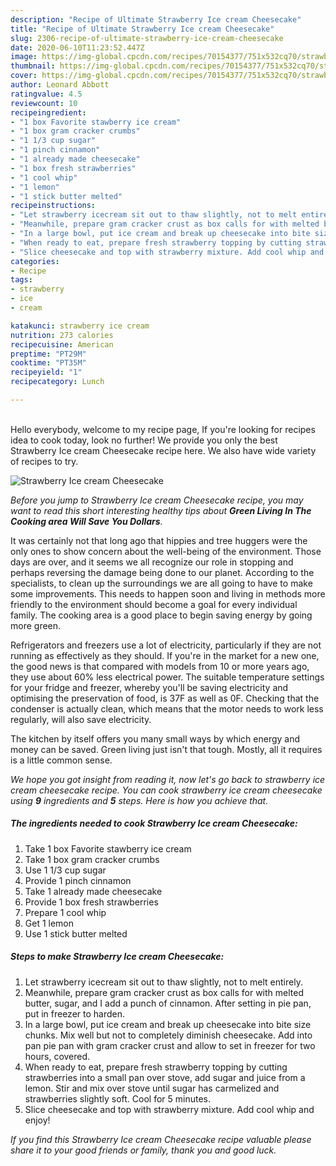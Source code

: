 ```yaml
---
description: "Recipe of Ultimate Strawberry Ice cream Cheesecake"
title: "Recipe of Ultimate Strawberry Ice cream Cheesecake"
slug: 2306-recipe-of-ultimate-strawberry-ice-cream-cheesecake
date: 2020-06-10T11:23:52.447Z
image: https://img-global.cpcdn.com/recipes/70154377/751x532cq70/strawberry-ice-cream-cheesecake-recipe-main-photo.jpg
thumbnail: https://img-global.cpcdn.com/recipes/70154377/751x532cq70/strawberry-ice-cream-cheesecake-recipe-main-photo.jpg
cover: https://img-global.cpcdn.com/recipes/70154377/751x532cq70/strawberry-ice-cream-cheesecake-recipe-main-photo.jpg
author: Leonard Abbott
ratingvalue: 4.5
reviewcount: 10
recipeingredient:
- "1 box Favorite stawberry ice cream"
- "1 box gram cracker crumbs"
- "1 1/3 cup sugar"
- "1 pinch cinnamon"
- "1 already made cheesecake"
- "1 box fresh strawberries"
- "1 cool whip"
- "1 lemon"
- "1 stick butter melted"
recipeinstructions:
- "Let strawberry icecream sit out to thaw slightly, not to melt entirely."
- "Meanwhile, prepare gram cracker crust as box calls for with melted butter, sugar, and I add a punch of cinnamon. After setting in pie pan, put in freezer to harden."
- "In a large bowl, put ice cream and break up cheesecake into bite size chunks. Mix well but not to completely diminish cheesecake. Add into pan pie pan with gram cracker crust and allow to set in freezer for two hours, covered."
- "When ready to eat, prepare fresh strawberry topping by cutting strawberries into a small pan over stove, add sugar and juice from a lemon. Stir and mix over stove until sugar has carmelized and strawberries slightly soft. Cool for 5 minutes."
- "Slice cheesecake and top with strawberry mixture. Add cool whip and enjoy!"
categories:
- Recipe
tags:
- strawberry
- ice
- cream

katakunci: strawberry ice cream 
nutrition: 273 calories
recipecuisine: American
preptime: "PT29M"
cooktime: "PT35M"
recipeyield: "1"
recipecategory: Lunch

---
```

<br>
Hello everybody, welcome to my recipe page, If you're looking for recipes idea to cook today, look no further! We provide you only the best Strawberry Ice cream Cheesecake recipe here. We also have wide variety of recipes to try.
<br>


![Strawberry Ice cream Cheesecake](https://img-global.cpcdn.com/recipes/70154377/751x532cq70/strawberry-ice-cream-cheesecake-recipe-main-photo.jpg)

<i>Before you jump to Strawberry Ice cream Cheesecake recipe, you may want to read this short interesting healthy tips about 
<strong>Green Living In The Cooking area Will Save You Dollars</strong>.</i>
</br>

It was certainly not that long ago that hippies and tree huggers were the only ones to show concern about the well-being of the environment. Those days are over, and it seems we all recognize our role in stopping and perhaps reversing the damage being done to our planet. According to the specialists, to clean up the surroundings we are all going to have to make some improvements. This needs to happen soon and living in methods more friendly to the environment should become a goal for every individual family. The cooking area is a good place to begin saving energy by going more green.

Refrigerators and freezers use a lot of electricity, particularly if they are not running as effectively as they should. If you're in the market for a new one, the good news is that compared with models from 10 or more years ago, they use about 60% less electrical power. The suitable temperature settings for your fridge and freezer, whereby you'll be saving electricity and optimising the preservation of food, is 37F as well as 0F. Checking that the condenser is actually clean, which means that the motor needs to work less regularly, will also save electricity.

The kitchen by itself offers you many small ways by which energy and money can be saved. Green living just isn't that tough. Mostly, all it requires is a little common sense.


<i>We hope you got insight from reading it, now let's go back to strawberry ice cream cheesecake recipe. You can cook strawberry ice cream cheesecake using <strong>9</strong> ingredients and <strong>5</strong> steps. Here is how you achieve that.
</i>

##### The ingredients needed to cook Strawberry Ice cream Cheesecake:

1. Take 1 box Favorite stawberry ice cream
1. Take 1 box gram cracker crumbs
1. Use 1 1/3 cup sugar
1. Provide 1 pinch cinnamon
1. Take 1 already made cheesecake
1. Provide 1 box fresh strawberries
1. Prepare 1 cool whip
1. Get 1 lemon
1. Use 1 stick butter melted


##### Steps to make Strawberry Ice cream Cheesecake:

1. Let strawberry icecream sit out to thaw slightly, not to melt entirely.
1. Meanwhile, prepare gram cracker crust as box calls for with melted butter, sugar, and I add a punch of cinnamon. After setting in pie pan, put in freezer to harden.
1. In a large bowl, put ice cream and break up cheesecake into bite size chunks. Mix well but not to completely diminish cheesecake. Add into pan pie pan with gram cracker crust and allow to set in freezer for two hours, covered.
1. When ready to eat, prepare fresh strawberry topping by cutting strawberries into a small pan over stove, add sugar and juice from a lemon. Stir and mix over stove until sugar has carmelized and strawberries slightly soft. Cool for 5 minutes.
1. Slice cheesecake and top with strawberry mixture. Add cool whip and enjoy!


<i>If you find this Strawberry Ice cream Cheesecake recipe valuable please share it to your good friends or family, thank you and good luck.</i>
